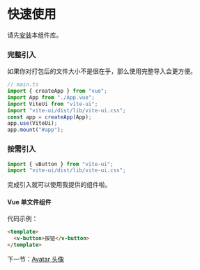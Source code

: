 # 快速使用

请先[安装](#/doc/install)本组件库。

### 完整引入

如果你对打包后的文件大小不是很在乎，那么使用完整导入会更方便。

```javascript
// main.ts
import { createApp } from "vue";
import App from "./App.vue";
import ViteUi from "vite-ui";
import "vite-ui/dist/lib/vite-ui.css";
const app = createApp(App);
app.use(ViteUi);
app.mount("#app");
```

### 按需引入

```javascript
import { vButton } from "vite-ui";
import "vite-ui/dist/lib/vite-ui.css";
```

完成引入就可以使用我提供的组件啦。

#### Vue 单文件组件

代码示例：

```html
<template>
  <v-button>按钮</v-button>
</template>
```

下一节：[Avatar 头像](#/doc/avatar)